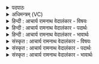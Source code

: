<details><summary>पदपाठः</summary>

आ꣢। त्वा꣣। विशन्तु। इ꣡न्द꣢꣯वः। स꣣मुद्र꣢म्। स꣣म्। उद्र꣢म्। इ꣢व। सि꣡न्ध꣢꣯वः। न। त्वाम्। इ꣣न्द्र। अ꣡ति꣢꣯। रि꣣च्यते। १६६०।
</details>

<details><summary>अधिमन्त्रम् (VC)</summary>

- इन्द्रः
- श्रुतकक्षः सुकक्षो वा आङ्गिरसः
- गायत्री
- षड्जः
</details>

<details><summary>हिन्दी : आचार्य रामनाथ वेदालंकार - विषयः</summary>

प्रथम ऋचा की व्याख्या पूर्वार्चिक में १९७ क्रमाङ्क पर परमात्मा के विषय में हो चुकी है। यहाँ जीवात्मा का विषय कहते हैं।
</details>

<details><summary>हिन्दी : आचार्य रामनाथ वेदालंकार - पदार्थः</summary>

पदार्थान्वयभाषाः -  हे (इन्द्र) जीवात्मन् ! (इन्दवः) आचार्य से प्राप्त ज्ञान-रस और परमात्मा से प्राप्त आनन्द-रस (त्वा) तुझमें (आ विशन्तु) प्रवेश करें, (समुद्रम् इव) समुद्र में जैसे (सिन्धवः) नदियाँ प्रवेश करती हैं। देह में कोई भी मन, प्राण आदि (त्वाम्) तुझ जीवात्मा से (न अतिरिच्यते) महत्ता में अधिक नहीं है ॥१॥ यहाँ उपमालङ्कार है ॥१॥
</details>

<details><summary>हिन्दी : आचार्य रामनाथ वेदालंकार - भावार्थः</summary>

भावार्थभाषाः -  जीवात्मा शरीर का सम्राट् है। मन,बुद्धि,प्राण,मस्तिष्क,हृदय आदि सब उसी के अनुशासन में है। वह यदि जागरूक है,तो सारे अभ्युदय या निःश्रेयस को वह प्राप्त कर सकता है ॥१॥
</details>

<details><summary>संस्कृत : आचार्य रामनाथ वेदालंकार - विषयः</summary>

तत्र प्रथमा ऋक् पूर्वार्चिके १९७ क्रमाङ्के परमात्मविषये व्याख्याता। अत्र जीवात्मविषय उच्यते।
</details>

<details><summary>संस्कृत : आचार्य रामनाथ वेदालंकार - पदार्थः</summary>

पदार्थान्वयभाषाः -  हे (इन्द्र) जीवात्मन् ! (इन्दवः) आचार्यसकाशात् प्राप्ता ज्ञानरसाः, परमात्मसकाशात् प्राप्ता आनन्दरसाश्च (त्वा) त्वाम् (आ विशन्तु) प्रविशन्तु, (समुद्रम् इव) उदधिं यथा (सिन्धवः) नद्यः प्रविशन्ति तद्वत्। देहे कश्चिदपि मनःप्राणादिः (त्वाम्) जीवात्मानम् (न अतिरिच्यते) न अतिशेते—त्वत्तोऽधिको न भवतीत्यर्थः ॥१॥ अत्रोपमालङ्कारः ॥१॥
</details>

<details><summary>संस्कृत : आचार्य रामनाथ वेदालंकार - भावार्थः</summary>

भावार्थभाषाः -  जीवात्मा खलु देहस्य सम्राड् वर्तते। मनोबुद्धिप्राणमस्तिष्कहृदयादीनि सर्वाण्यपि तस्यैवानुशासने वर्तन्ते। स यदि जागरूकोऽस्ति तर्हि सर्वोऽभ्युदयो सर्वं निःश्रेयसं वा तेन प्राप्तुं शक्यते ॥१॥
</details>